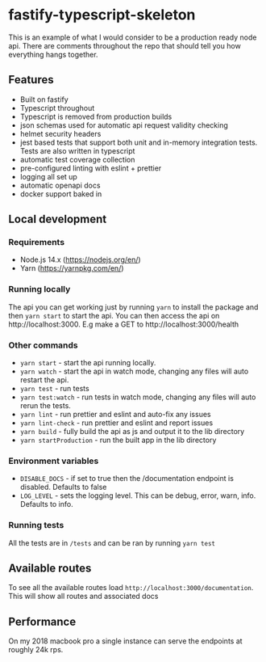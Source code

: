 # fastify-typescript-skeleton

This is an example of what I would consider to be a production ready node api. There are comments throughout the repo that should tell you how everything hangs together.

## Features

- Built on fastify
- Typescript throughout
- Typescript is removed from production builds
- json schemas used for automatic api request validity checking
- helmet security headers
- jest based tests that support both unit and in-memory integration tests. Tests are also written in typescript
- automatic test coverage collection
- pre-configured linting with eslint + prettier
- logging all set up
- automatic openapi docs
- docker support baked in

## Local development

### Requirements

- Node.js 14.x (https://nodejs.org/en/)
- Yarn (https://yarnpkg.com/en/)

### Running locally

The api you can get working just by running `yarn` to install the package and then `yarn start` to start the api. You can then access the api on http://localhost:3000. E.g make a GET to http://localhost:3000/health

### Other commands

- `yarn start` - start the api running locally.
- `yarn watch` - start the api in watch mode, changing any files will auto restart the api.
- `yarn test` - run tests
- `yarn test:watch` - run tests in watch mode, changing any files will auto rerun the tests.
- `yarn lint` - run prettier and eslint and auto-fix any issues
- `yarn lint-check` - run prettier and eslint and report issues
- `yarn build` - fully build the api as js and output it to the lib directory
- `yarn startProduction` - run the built app in the lib directory

### Environment variables

- `DISABLE_DOCS` - if set to true then the /documentation endpoint is disabled. Defaults to false
- `LOG_LEVEL` - sets the logging level. This can be debug, error, warn, info. Defaults to info.

### Running tests

All the tests are in `/tests` and can be ran by running `yarn test`

## Available routes

To see all the available routes load `http://localhost:3000/documentation`. This will show all routes and associated docs

## Performance

On my 2018 macbook pro a single instance can serve the endpoints at roughly 24k rps.

